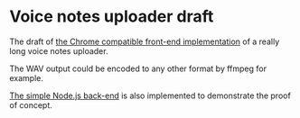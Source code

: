 # Voice notes uploader draft

The draft of [the Chrome compatible front-end implementation](https://github.com/karen2k/audio-upload/blob/master/js/main.js) of a really long voice notes uploader.


The WAV output could be encoded to any other format by ffmpeg for example.


[The simple Node.js back-end](https://github.com/karen2k/audio-upload/blob/master/server/server.js) is also implemented to demonstrate the proof of concept.